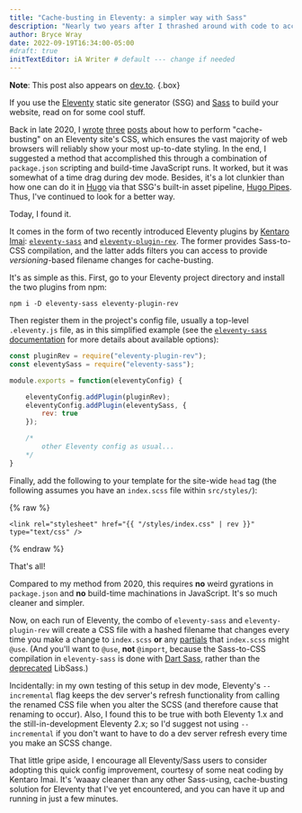 ```yaml
---
title: "Cache-busting in Eleventy: a simpler way with Sass"
description: "Nearly two years after I thrashed around with code to accomplish this, two relatively new plugins make it a breeze — and with automatic Sass compilation, to boot."
author: Bryce Wray
date: 2022-09-19T16:34:00-05:00
#draft: true
initTextEditor: iA Writer # default --- change if needed
---
```


**Note**: This post also appears on [dev.to](https://dev.to/brycewray/cache-busting-in-eleventy-a-simpler-way-with-sass-10h3).
{.box}

If you use the [Eleventy](https://11ty.dev) static site generator (SSG) and [Sass](https://sass-lang.com) to build your website, read on for some cool stuff.

Back in late 2020, I [wrote](/posts/2020/11/using-postcss-cache-busting-eleventy/) [three](/posts/2020/12/cache-busting-eleventy-take-two/) [posts](/posts/2020/12/hashing-out-cache-busting-fix-eleventy/) about how to perform "cache-busting" on an Eleventy site's CSS, which ensures the vast majority of web browsers will reliably show your most up-to-date styling. In the end, I suggested a method that accomplished this through a combination of `package.json` scripting and build-time JavaScript runs. It worked, but it was somewhat of a time drag during dev mode. Besides, it's a lot clunkier than how one can do it in [Hugo](https://gohugo.io) via that SSG's built-in asset pipeline, [Hugo Pipes](https://gohugo.io/hugo-pipes/scss-sass/). Thus, I've continued to look for a better way.

Today, I found it.

It comes in the form of two recently introduced Eleventy plugins by [Kentaro Imai](https://github.com/kentaroi): [`eleventy-sass`](https://github.com/kentaroi/eleventy-sass) and [`eleventy-plugin-rev`](https://github.com/kentaroi/eleventy-plugin-rev). The former provides Sass-to-CSS compilation, and the latter adds filters you can access to provide *versioning*-based filename changes for cache-busting.

It's as simple as this. First, go to your Eleventy project directory and install the two plugins from npm:

```plaintext
npm i -D eleventy-sass eleventy-plugin-rev
```

Then register them in the project's config file, usually a top-level `.eleventy.js` file, as in this simplified example (see the [`eleventy-sass` documentation](https://github.com/kentaroi/eleventy-sass) for more details about available options):

```js
const pluginRev = require("eleventy-plugin-rev");
const eleventySass = require("eleventy-sass");

module.exports = function(eleventyConfig) {

	eleventyConfig.addPlugin(pluginRev);
	eleventyConfig.addPlugin(eleventySass, {
		rev: true
	});

	/*
		other Eleventy config as usual...
	*/
}
```

Finally, add the following to your template for the site-wide `head` tag (the following assumes you have an `index.scss` file within `src/styles/`):

{% raw %}
```twig
<link rel="stylesheet" href="{{ "/styles/index.css" | rev }}" type="text/css" />
```
{% endraw %}

That's all!

Compared to my method from 2020, this requires **no** weird gyrations in `package.json` and **no** build-time machinations in JavaScript. It's so much cleaner and simpler.

Now, on each run of Eleventy, the combo of `eleventy-sass` and `eleventy-plugin-rev` will create a CSS file with a hashed filename that changes every time you make a change to `index.scss` **or** any [partials](https://sass-lang.com/guide#topic-4) that `index.scss` might `@use`. (And you'll want to `@use`, **not** `@import`, because the Sass-to-CSS compilation in `eleventy-sass` is done with [Dart Sass](https://sass-lang.com/dart-sass), rather than the [deprecated](https://sass-lang.com/blog/libsass-is-deprecated) LibSass.)

Incidentally: in my own testing of this setup in dev mode, Eleventy's `--incremental` flag keeps the dev server's refresh functionality from calling the renamed CSS file when you alter the SCSS (and therefore cause that renaming to occur). Also, I found this to be true with both Eleventy 1.x and the still-in-development Eleventy 2.x; so I'd suggest not using `--incremental` if you don't want to have to do a dev server refresh every time you make an SCSS change.

That little gripe aside, I encourage all Eleventy/Sass users to consider adopting this quick config improvement, courtesy of some neat coding by Kentaro Imai. It's ’waaay cleaner than any other Sass-using, cache-busting solution for Eleventy that I've yet encountered, and you can have it up and running in just a few minutes.
